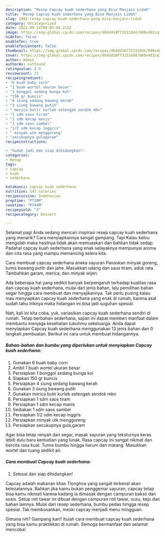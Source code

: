 ```yaml
---
description: "Resep Capcay kuah sederhana yang Bisa Manjain Lidah"
title: "Resep Capcay kuah sederhana yang Bisa Manjain Lidah"
slug: 2802-resep-capcay-kuah-sederhana-yang-bisa-manjain-lidah
category: Uncategorized
date: 2022-09-14T08:03:04.215Z
image: https://img-global.cpcdn.com/recipes/d64dd10f73331dd4/680x482cq70/capcay-kuah-sederhana-foto-resep-utama.jpg
hideToc: false
enableToc: true
enableTocContent: false
thumbnail: https://img-global.cpcdn.com/recipes/d64dd10f73331dd4/680x482cq70/capcay-kuah-sederhana-foto-resep-utama.jpg
cover: https://img-global.cpcdn.com/recipes/d64dd10f73331dd4/680x482cq70/capcay-kuah-sederhana-foto-resep-utama.jpg
author: Admin
authorAv: notfound
ratingvalue: 4.9
reviewcount: 23
recipeingredient:
- "6 buah baby corn"
- "1 buah wortel ukuran besar"
- "1 bonggol sedang bunga kol"
- "150 gr buncis"
- "4 siung sedang bawang kerah"
- "3 siung bawang putih"
- " merica butir kurleb setengah sendok mkn"
- "1 sdm saos tiram"
- "1 sdm kecap manis"
- "1 sdm saos sambel"
- "1/2 sdm kecap inggris"
- " minyak utk menggoreng"
- "secukupnya gulagaram"
recipeinstructions:

- "Sudah jadi dan siap dihidangkan!"
categories:
- Resep
tags:
- capcay
- kuah
- sederhana

katakunci: capcay kuah sederhana 
nutrition: 147 calories
recipecuisine: Indonesian
preptime: "PT20M"
cooktime: "PT44M"
recipeyield: "2"
recipecategory: Dessert

---
```



Selamat pagi Anda sedang mencari inspirasi resep capcay kuah sederhana yang menarik? Cara menyiapkannya sangat gampang. Tapi Kalau keliru mengolah maka hasilnya tidak akan memuaskan dan bahkan tidak sedap. Padahal capcay kuah sederhana yang enak selayaknya mempunyai aroma dan cita rasa yang mampu memancing selera kita.


Cara membuat capcay sederhana aneka sayuran Panaskan minyak goreng, tumis bawang putih dan jahe. Masukkan udang dan saus tiram, aduk rata. Tambahkan garam, merica, dan minyak wijen.

Ada beberapa hal yang sedikit banyak berpengaruh terhadap kualitas rasa dari capcay kuah sederhana, mulai dari jenis bahan, lalu pemilihan bahan segar hingga cara membuat dan menyajikannya. Tak perlu pusing kalau mau menyiapkan capcay kuah sederhana yang enak di rumah, karena asal sudah tahu triknya maka hidangan ini bisa jadi suguhan spesial.


Nah, kali ini kita coba, yuk, variasikan capcay kuah sederhana sendiri di rumah. Tetap berbahan sederhana, sajian ini dapat memberi manfaat dalam membantu menjaga kesehatan tubuhmu sekeluarga. Anda dapat menyiapkan Capcay kuah sederhana menggunakan 13 jenis bahan dan 0 langkah pembuatan. Berikut ini cara untuk membuat hidangannya.

<!--inarticleads1-->

##### Bahan-bahan dan bumbu yang diperlukan untuk menyiapkan Capcay kuah sederhana:

1. Gunakan 6 buah baby corn
1. Ambil 1 buah wortel ukuran besar
1. Persiapkan 1 bonggol sedang bunga kol
1. Siapkan 150 gr buncis
1. Persiapkan 4 siung sedang bawang kerah
1. Gunakan 3 siung bawang putih
1. Gunakan  merica butir kurleb setengah sendok mkn
1. Persiapkan 1 sdm saos tiram
1. Persiapkan 1 sdm kecap manis
1. Sediakan 1 sdm saos sambel
1. Persiapkan 1/2 sdm kecap inggris
1. Persiapkan  minyak utk menggoreng
1. Persiapkan secukupnya gula,garam


Agar bisa tetap renyah dan segar, masak sayuran yang teksturnya keras lebih dulu baru kemudian yang lunak. Rasa capcay ini sangat nikmat dan bercita rasa kuat. Tumis bumbu hingga harum dan matang. Masukkan wortel dan tuang sedikit air. 

<!--inarticleads2-->

##### Cara membuat Capcay kuah sederhana:


1. Selesai dan siap dihidangkan!

Capcay adalah makanan khas Tionghoa yang sangat terkenal akan kelezatannya. Bahkan jika kamu bukan penggemar sayuran, capcay tetap bisa kamu nikmati karena kadang ia dimasak dengan campuran bakso dan sosis. Setup roti tawar ini dibuat dengan campuran roti tawar, susu, keju dan bahan lainnya. Mulai dari resep sederhana, bumbu pedas hingga resep spesial. Tak membosankan, meski capcay menjadi menu mingguan. 

Gimana nih? Gampang kan? Itulah cara membuat capcay kuah sederhana yang bisa kamu praktikkan di rumah. Semoga bermanfaat dan selamat mencoba!
